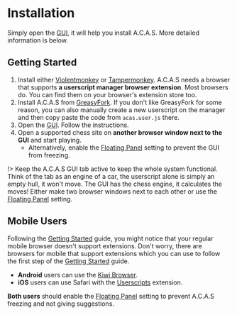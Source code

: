 # Installation

Simply open the <a target="_about" href="../">GUI</a>, it will help you install A.C.A.S. More detailed information is below.

## Getting Started

1. Install either [Violentmonkey](https://violentmonkey.github.io/) or [Tampermonkey](https://www.tampermonkey.net/). A.C.A.S needs a browser that supports **a userscript manager browser extension**. Most browsers do.  You can find them on your browser's extension store too.
2. Install A.C.A.S from [GreasyFork](https://greasyfork.org/en/scripts/459137-a-c-a-s-advanced-chess-assistance-system). If you don't like GreasyFork for some reason, you can also manually create a new userscript on the manager and then copy paste the code from `acas.user.js` there.
3. Open the <a target="_about" href="../">GUI</a>. Follow the instructions.
4. Open a supported chess site on **another browser window next to the GUI** and start playing.
    - Alternatively, enable the <a target="_about" href="../?shl=pip">Floating Panel</a> setting to prevent the GUI from freezing.

!> Keep the A.C.A.S GUI tab active to keep the whole system functional. Think of the tab as an engine of a car, the userscript alone is simply an empty hull, it won't move. The GUI has the chess engine, it calculates the moves! Either make two browser windows next to each other or use the <a target="_about" href="../?shl=pip">Floating Panel</a> setting.



## Mobile Users

Following the [Getting Started](#getting-started) guide, you might notice that your regular mobile browser doesn't support extensions. Don't worry, there are browsers for mobile that support extensions which you can use to follow the first step of the [Getting Started](#getting-started) guide.

- **Android** users can use the [Kiwi Browser](https://kiwibrowser.com/).
- **iOS** users can use Safari with the [Userscripts](https://apps.apple.com/us/app/userscripts/id1463298887) extension.

**Both users** should enable the <a target="_about" href="../?shl=pip">Floating Panel</a> setting to prevent A.C.A.S freezing and not giving suggestions.